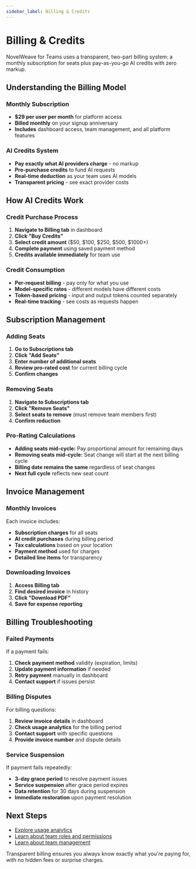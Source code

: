 ```yaml
---
sidebar_label: Billing & Credits
---
```


# Billing & Credits

NovelWeave for Teams uses a transparent, two-part billing system: a monthly subscription for seats plus pay-as-you-go AI credits with zero markup.

## Understanding the Billing Model

### Monthly Subscription

- **$29 per user per month** for platform access
- **Billed monthly** on your signup anniversary
- **Includes** dashboard access, team management, and all platform features

### AI Credits System

- **Pay exactly what AI providers charge** - no markup
- **Pre-purchase credits** to fund AI requests
- **Real-time deduction** as your team uses AI models
- **Transparent pricing** - see exact provider costs

## How AI Credits Work

### Credit Purchase Process

1. **Navigate to Billing tab** in dashboard
2. **Click "Buy Credits"**
3. **Select credit amount** ($50, $100, $250, $500, $1000+)
4. **Complete payment** using saved payment method
5. **Credits available immediately** for team use

### Credit Consumption

- **Per-request billing** - pay only for what you use
- **Model-specific rates** - different models have different costs
- **Token-based pricing** - input and output tokens counted separately
- **Real-time tracking** - see costs as requests happen

## Subscription Management

### Adding Seats

1. **Go to Subscriptions tab**
2. **Click "Add Seats"**
3. **Enter number of additional seats**
4. **Review pro-rated cost** for current billing cycle
5. **Confirm changes**

### Removing Seats

1. **Navigate to Subscriptions tab**
2. **Click "Remove Seats"**
3. **Select seats to remove** (must remove team members first)
4. **Confirm reduction**

### Pro-Rating Calculations

- **Adding seats mid-cycle:** Pay proportional amount for remaining days
- **Removing seats mid-cycle:** Seat change will start at the next billing cycle
- **Billing date remains the same** regardless of seat changes
- **Next full cycle** reflects new seat count

## Invoice Management

### Monthly Invoices

Each invoice includes:

- **Subscription charges** for all seats
- **AI credit purchases** during billing period
- **Tax calculations** based on your location
- **Payment method** used for charges
- **Detailed line items** for transparency

### Downloading Invoices

1. **Access Billing tab**
2. **Find desired invoice** in history
3. **Click "Download PDF"**
4. **Save for expense reporting**

## Billing Troubleshooting

### Failed Payments

If a payment fails:

1. **Check payment method** validity (expiration, limits)
2. **Update payment information** if needed
3. **Retry payment** manually in dashboard
4. **Contact support** if issues persist

### Billing Disputes

For billing questions:

1. **Review invoice details** in dashboard
2. **Check usage analytics** for the billing period
3. **Contact support** with specific questions
4. **Provide invoice number** and dispute details

### Service Suspension

If payment fails repeatedly:

- **3-day grace period** to resolve payment issues
- **Service suspension** after grace period expires
- **Data retention** for 30 days during suspension
- **Immediate restoration** upon payment resolution

## Next Steps

- [Explore usage analytics](/teams/analytics)
- [Learn about team roles and permissions](/teams/roles-permissions)
- [Learn about team management](/teams/team-management)

Transparent billing ensures you always know exactly what you're paying for, with no hidden fees or surprise charges.
